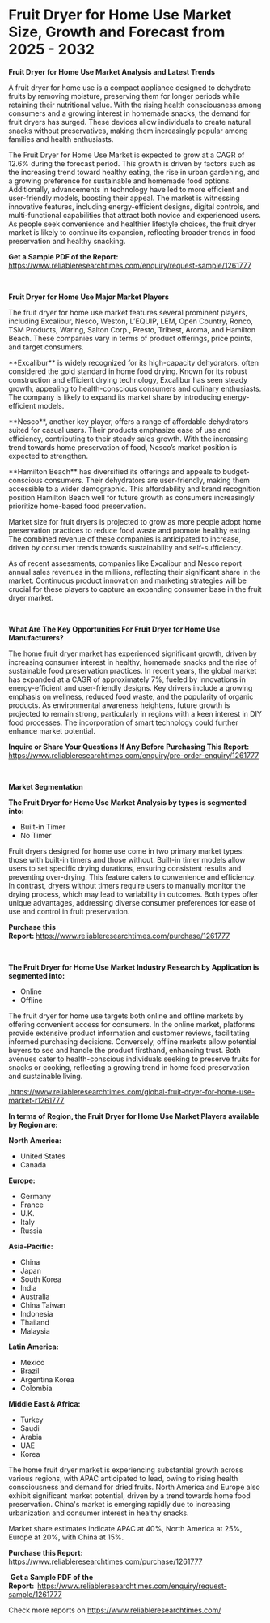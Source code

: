 <p><h1>Fruit Dryer for Home Use Market Size, Growth and Forecast from 2025 - 2032</h1></p><p><strong>Fruit Dryer for Home Use Market Analysis and Latest Trends</strong></p>
<p><p>A fruit dryer for home use is a compact appliance designed to dehydrate fruits by removing moisture, preserving them for longer periods while retaining their nutritional value. With the rising health consciousness among consumers and a growing interest in homemade snacks, the demand for fruit dryers has surged. These devices allow individuals to create natural snacks without preservatives, making them increasingly popular among families and health enthusiasts.</p><p>The Fruit Dryer for Home Use Market is expected to grow at a CAGR of 12.6% during the forecast period. This growth is driven by factors such as the increasing trend toward healthy eating, the rise in urban gardening, and a growing preference for sustainable and homemade food options. Additionally, advancements in technology have led to more efficient and user-friendly models, boosting their appeal. The market is witnessing innovative features, including energy-efficient designs, digital controls, and multi-functional capabilities that attract both novice and experienced users. As people seek convenience and healthier lifestyle choices, the fruit dryer market is likely to continue its expansion, reflecting broader trends in food preservation and healthy snacking.</p></p>
<p><strong>Get a Sample PDF of the Report:&nbsp;</strong> <a href="https://www.reliableresearchtimes.com/enquiry/request-sample/1261777?utm_campaign=2733&utm_medium=2&utm_source=Github&utm_content=ia&utm_term=27022025&utm_id=fruit-dryer-for-home-use">https://www.reliableresearchtimes.com/enquiry/request-sample/1261777</a></p>
<p>&nbsp;</p>
<p><strong>Fruit Dryer for Home Use Major Market Players</strong></p>
<p><p>The fruit dryer for home use market features several prominent players, including Excalibur, Nesco, Weston, L’EQUIP, LEM, Open Country, Ronco, TSM Products, Waring, Salton Corp., Presto, Tribest, Aroma, and Hamilton Beach. These companies vary in terms of product offerings, price points, and target consumers.</p><p>**Excalibur** is widely recognized for its high-capacity dehydrators, often considered the gold standard in home food drying. Known for its robust construction and efficient drying technology, Excalibur has seen steady growth, appealing to health-conscious consumers and culinary enthusiasts. The company is likely to expand its market share by introducing energy-efficient models.</p><p>**Nesco**, another key player, offers a range of affordable dehydrators suited for casual users. Their products emphasize ease of use and efficiency, contributing to their steady sales growth. With the increasing trend towards home preservation of food, Nesco’s market position is expected to strengthen.</p><p>**Hamilton Beach** has diversified its offerings and appeals to budget-conscious consumers. Their dehydrators are user-friendly, making them accessible to a wider demographic. This affordability and brand recognition position Hamilton Beach well for future growth as consumers increasingly prioritize home-based food preservation.</p><p>Market size for fruit dryers is projected to grow as more people adopt home preservation practices to reduce food waste and promote healthy eating. The combined revenue of these companies is anticipated to increase, driven by consumer trends towards sustainability and self-sufficiency.</p><p>As of recent assessments, companies like Excalibur and Nesco report annual sales revenues in the millions, reflecting their significant share in the market. Continuous product innovation and marketing strategies will be crucial for these players to capture an expanding consumer base in the fruit dryer market.</p></p>
<p>&nbsp;</p>
<p><strong>What Are The Key Opportunities For Fruit Dryer for Home Use Manufacturers?</strong></p>
<p><p>The home fruit dryer market has experienced significant growth, driven by increasing consumer interest in healthy, homemade snacks and the rise of sustainable food preservation practices. In recent years, the global market has expanded at a CAGR of approximately 7%, fueled by innovations in energy-efficient and user-friendly designs. Key drivers include a growing emphasis on wellness, reduced food waste, and the popularity of organic products. As environmental awareness heightens, future growth is projected to remain strong, particularly in regions with a keen interest in DIY food processes. The incorporation of smart technology could further enhance market potential.</p></p>
<p><strong>Inquire or Share Your Questions If Any Before Purchasing This Report:</strong> <a href="https://www.reliableresearchtimes.com/enquiry/pre-order-enquiry/1261777?utm_campaign=2733&utm_medium=2&utm_source=Github&utm_content=ia&utm_term=27022025&utm_id=fruit-dryer-for-home-use">https://www.reliableresearchtimes.com/enquiry/pre-order-enquiry/1261777</a></p>
<p>&nbsp;</p>
<p><strong>Market Segmentation</strong></p>
<p><strong>The Fruit Dryer for Home Use Market Analysis by types is segmented into:</strong></p>
<p><ul><li>Built-in Timer</li><li>No Timer</li></ul></p>
<p><p>Fruit dryers designed for home use come in two primary market types: those with built-in timers and those without. Built-in timer models allow users to set specific drying durations, ensuring consistent results and preventing over-drying. This feature caters to convenience and efficiency. In contrast, dryers without timers require users to manually monitor the drying process, which may lead to variability in outcomes. Both types offer unique advantages, addressing diverse consumer preferences for ease of use and control in fruit preservation.</p></p>
<p><strong>Purchase this Report:&nbsp;</strong><a href="https://www.reliableresearchtimes.com/purchase/1261777?utm_campaign=2733&utm_medium=2&utm_source=Github&utm_content=ia&utm_term=27022025&utm_id=fruit-dryer-for-home-use">https://www.reliableresearchtimes.com/purchase/1261777</a></p>
<p>&nbsp;</p>
<p><strong>The Fruit Dryer for Home Use Market Industry Research by Application is segmented into:</strong></p>
<p><ul><li>Online</li><li>Offline</li></ul></p>
<p><p>The fruit dryer for home use targets both online and offline markets by offering convenient access for consumers. In the online market, platforms provide extensive product information and customer reviews, facilitating informed purchasing decisions. Conversely, offline markets allow potential buyers to see and handle the product firsthand, enhancing trust. Both avenues cater to health-conscious individuals seeking to preserve fruits for snacks or cooking, reflecting a growing trend in home food preservation and sustainable living.</p></p>
<p><a href="https://www.reliableresearchtimes.com/global-fruit-dryer-for-home-use-market-r1261777?utm_campaign=2733&utm_medium=2&utm_source=Github&utm_content=ia&utm_term=27022025&utm_id=fruit-dryer-for-home-use">&nbsp;https://www.reliableresearchtimes.com/global-fruit-dryer-for-home-use-market-r1261777</a></p>
<p><strong>In terms of Region, the Fruit Dryer for Home Use Market Players available by Region are:</strong></p>
<p>
    <p> <strong> North America: </strong>
        <ul>
            <li>United States</li>
            <li>Canada</li>
        </ul>
        </p> 
    <p> <strong> Europe: </strong>
        <ul>
            <li>Germany</li>
            <li>France</li>
            <li>U.K.</li>
            <li>Italy</li>
            <li>Russia</li>
        </ul>
        </p> 
    <p> <strong> Asia-Pacific: </strong>
        <ul>
            <li>China</li>
            <li>Japan</li>
            <li>South Korea</li>
            <li>India</li>
            <li>Australia</li>
            <li>China Taiwan</li>
            <li>Indonesia</li>
            <li>Thailand</li>
            <li>Malaysia</li>
        </ul>
        </p> 
    <p> <strong> Latin America: </strong>
        <ul>
            <li>Mexico</li>
            <li>Brazil</li>
            <li>Argentina Korea</li>
            <li>Colombia</li>
        </ul>
        </p> 
    <p> <strong> Middle East & Africa: </strong>
        <ul>
            <li>Turkey</li>
            <li>Saudi</li>
            <li>Arabia</li>
            <li>UAE</li>
            <li>Korea</li>
        </ul>
    </p>
    </p>
<p><p>The home fruit dryer market is experiencing substantial growth across various regions, with APAC anticipated to lead, owing to rising health consciousness and demand for dried fruits. North America and Europe also exhibit significant market potential, driven by a trend towards home food preservation. China's market is emerging rapidly due to increasing urbanization and consumer interest in healthy snacks. </p><p>Market share estimates indicate APAC at 40%, North America at 25%, Europe at 20%, with China at 15%.</p></p>
<p><strong>Purchase this Report: </strong><a href="https://www.reliableresearchtimes.com/purchase/1261777?utm_campaign=2733&utm_medium=2&utm_source=Github&utm_content=ia&utm_term=27022025&utm_id=fruit-dryer-for-home-use">https://www.reliableresearchtimes.com/purchase/1261777</a></p>
<p>&nbsp;<strong>Get a Sample PDF of the Report:&nbsp;&nbsp;</strong><a href="https://www.reliableresearchtimes.com/enquiry/request-sample/1261777?utm_campaign=2733&utm_medium=2&utm_source=Github&utm_content=ia&utm_term=27022025&utm_id=fruit-dryer-for-home-use">https://www.reliableresearchtimes.com/enquiry/request-sample/1261777</a></p>
<p><strong></strong></p>
<p>Check more reports on <a href="https://www.reliableresearchtimes.com/?utm_campaign=2733&utm_medium=2&utm_source=Github&utm_content=ia&utm_term=27022025&utm_id=fruit-dryer-for-home-use">https://www.reliableresearchtimes.com/</a></p>